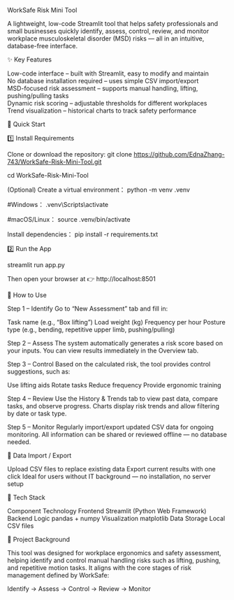 WorkSafe Risk Mini Tool

A lightweight, low-code Streamlit tool that helps safety professionals and small businesses quickly identify, assess, control, review, and monitor workplace musculoskeletal disorder (MSD) risks — all in an intuitive, database-free interface.


✨ Key Features

Low-code interface – built with Streamlit, easy to modify and maintain  
No database installation required – uses simple CSV import/export  
MSD-focused risk assessment – supports manual handling, lifting, pushing/pulling tasks  
Dynamic risk scoring – adjustable thresholds for different workplaces  
Trend visualization – historical charts to track safety performance  


🚀 Quick Start

1️⃣ Install Requirements

Clone or download the repository:
git clone https://github.com/EdnaZhang-743/WorkSafe-Risk-Mini-Tool.git

cd WorkSafe-Risk-Mini-Tool

(Optional) Create a virtual environment：
python -m venv .venv

#Windows：
.venv\Scripts\activate

#macOS/Linux：
source .venv/bin/activate

Install dependencies：
pip install -r requirements.txt


2️⃣ Run the App

streamlit run app.py

Then open your browser at 👉 http://localhost:8501


🧭 How to Use

Step 1 – Identify
Go to “New Assessment” tab and fill in:

Task name (e.g., “Box lifting”)
Load weight (kg)
Frequency per hour
Posture type (e.g., bending, repetitive upper limb, pushing/pulling)

Step 2 – Assess
The system automatically generates a risk score based on your inputs.
You can view results immediately in the Overview tab.

Step 3 – Control
Based on the calculated risk, the tool provides control suggestions, such as:

Use lifting aids
Rotate tasks
Reduce frequency
Provide ergonomic training

Step 4 – Review
Use the History & Trends tab to view past data, compare tasks, and observe progress.
Charts display risk trends and allow filtering by date or task type.

Step 5 – Monitor
Regularly import/export updated CSV data for ongoing monitoring.
All information can be shared or reviewed offline — no database needed.


💾 Data Import / Export

Upload CSV files to replace existing data
Export current results with one click
Ideal for users without IT background — no installation, no server setup


🧩 Tech Stack

Component	Technology
Frontend	Streamlit (Python Web Framework)
Backend Logic	pandas + numpy
Visualization	matplotlib
Data Storage	Local CSV files


🧠 Project Background

This tool was designed for workplace ergonomics and safety assessment, helping identify and control manual handling risks such as lifting, pushing, and repetitive motion tasks.
It aligns with the core stages of risk management defined by WorkSafe:

Identify → Assess → Control → Review → Monitor
